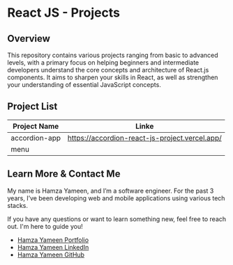 # React JS - Projects

## Overview

This repository contains various projects ranging from basic to advanced levels, with a primary focus on helping beginners and intermediate developers understand the core concepts and architecture of React.js components. It aims to sharpen your skills in React, as well as strengthen your understanding of essential JavaScript concepts.

## Project List

| Project Name  | Linke                                          |
| ------------- | ---------------------------------------------- |
| accordion-app | https://accordion-react-js-project.vercel.app/ |
| menu          |                                                |

## Learn More & Contact Me

My name is Hamza Yameen, and I’m a software engineer. For the past 3 years, I’ve been developing web and mobile applications using various tech stacks.

If you have any questions or want to learn something new, feel free to reach out. I'm here to guide you!

- [Hamza Yameen Portfolio](https://hamzayameen.com/)
- [Hamza Yameen LinkedIn](https://www.linkedin.com/in/hamza-yameen/)
- [Hamza Yameen GitHub](https://github.com/hamza-yameen)
